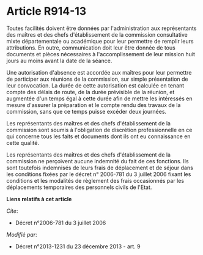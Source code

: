 # Article R914-13

Toutes facilités doivent être données par l'administration aux représentants des maîtres et des chefs d'établissement de la
commission consultative mixte départementale ou académique pour leur permettre de remplir leurs attributions. En outre,
communication doit leur être donnée de tous documents et pièces nécessaires à l'accomplissement de leur mission huit jours au
moins avant la date de la séance.

Une autorisation d'absence est accordée aux maîtres pour leur permettre de participer aux réunions de la commission, sur
simple présentation de leur convocation. La durée de cette autorisation est calculée en tenant compte des délais de route, de
la durée prévisible de la réunion, et augmentée d'un temps égal à cette durée afin de mettre les intéressés en mesure
d'assurer la préparation et le compte rendu des travaux de la commission, sans que ce temps puisse excéder deux journées.

Les représentants des maîtres et des chefs d'établissement de la commission sont soumis à l'obligation de discrétion
professionnelle en ce qui concerne tous les faits et documents dont ils ont eu connaissance en cette qualité.

Les représentants des maîtres et des chefs d'établissement de la commission ne perçoivent aucune indemnité du fait de ces
fonctions. Ils sont toutefois indemnisés de leurs frais de déplacement et de séjour dans les conditions fixées par le décret
n° 2006-781 du 3 juillet 2006 fixant les conditions et les modalités de règlement des frais occasionnés par les déplacements
temporaires des personnels civils de l'Etat.

**Liens relatifs à cet article**

_Cite_:

  - Décret n°2006-781 du 3 juillet 2006

_Modifié par_:

  - Décret n°2013-1231 du 23 décembre 2013 - art. 9
